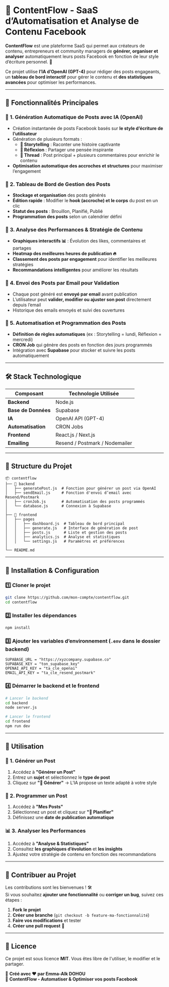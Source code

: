 # 📢 **ContentFlow - SaaS d’Automatisation et Analyse de Contenu Facebook**  

**ContentFlow** est une plateforme SaaS qui permet aux créateurs de contenu, entrepreneurs et community managers de **générer, organiser et analyser** automatiquement leurs posts Facebook en fonction de leur style d’écriture personnel. 🚀  

Ce projet utilise **l’IA d’OpenAI (GPT-4)** pour rédiger des posts engageants, un **tableau de bord interactif** pour gérer le contenu et **des statistiques avancées** pour optimiser les performances.  

---

## **🌟 Fonctionnalités Principales**  

### 🔹 **1. Génération Automatique de Posts avec IA (OpenAI)**  
- Création instantanée de posts Facebook basés sur **le style d’écriture de l’utilisateur**  
- Génération de plusieurs formats :  
  - **📖 Storytelling** : Raconter une histoire captivante  
  - **🤔 Réflexion** : Partager une pensée inspirante  
  - **🧵 Thread** : Post principal + plusieurs commentaires pour enrichir le contenu  
- **Optimisation automatique des accroches et structures** pour maximiser l’engagement  

### 🔹 **2. Tableau de Bord de Gestion des Posts**  
- **Stockage et organisation** des posts générés  
- **Édition rapide** : Modifier le **hook (accroche) et le corps** du post en un clic  
- **Statut des posts** : Brouillon, Planifié, Publié  
- **Programmation des posts** selon un calendrier défini  

### 🔹 **3. Analyse des Performances & Stratégie de Contenu**  
- **Graphiques interactifs 📊** : Évolution des likes, commentaires et partages  
- **Heatmap des meilleures heures de publication 🔥**  
- **Classement des posts par engagement** pour identifier les meilleures stratégies  
- **Recommandations intelligentes** pour améliorer les résultats  

### 🔹 **4. Envoi des Posts par Email pour Validation**  
- Chaque post généré est **envoyé par email** avant publication  
- L’utilisateur peut **valider, modifier ou ajuster son post** directement depuis l’email  
- Historique des emails envoyés et suivi des ouvertures  

### 🔹 **5. Automatisation et Programmation des Posts**  
- **Définition de règles automatiques** (ex : Storytelling = lundi, Réflexion = mercredi)  
- **CRON Job** qui génère des posts en fonction des jours programmés  
- Intégration avec **Supabase** pour stocker et suivre les posts automatiquement  

---

## **🛠️ Stack Technologique**  

| Composant | Technologie Utilisée |
|-----------|----------------------|
| **Backend** | Node.js  |
| **Base de Données** | Supabase |
| **IA** | OpenAI API (GPT-4) |
| **Automatisation** | CRON Jobs |
| **Frontend** | React.js / Next.js |
| **Emailing** | Resend / Postmark / Nodemailer |

---

## **📂 Structure du Projet**  

```
📦 contentflow
├── 📁 backend
│   ├── generatePost.js  # Fonction pour générer un post via OpenAI
│   ├── sendEmail.js     # Fonction d'envoi d’email avec Resend/Postmark
│   ├── cronJob.js       # Automatisation des posts programmés
│   └── database.js      # Connexion à Supabase
│
├── 📁 frontend
│   ├── pages
│   │   ├── dashboard.js  # Tableau de bord principal
│   │   ├── generate.js   # Interface de génération de post
│   │   ├── posts.js      # Liste et gestion des posts
│   │   ├── analytics.js  # Analyse et statistiques
│   │   └── settings.js   # Paramètres et préférences
│
└── README.md
```

---

## **🚀 Installation & Configuration**  

### **1️⃣ Cloner le projet**  
```bash
git clone https://github.com/mon-compte/contentflow.git
cd contentflow
```

### **2️⃣ Installer les dépendances**  
```bash
npm install
```

### **3️⃣ Ajouter les variables d’environnement (`.env` dans le dossier backend)**  
```plaintext
SUPABASE_URL = "https://xyzcompany.supabase.co"
SUPABASE_KEY = "ton_supabase_key"
OPENAI_API_KEY = "ta_cle_openai"
EMAIL_API_KEY = "ta_cle_resend_postmark"
```

### **4️⃣ Démarrer le backend et le frontend**  
```bash
# Lancer le backend
cd backend
node server.js

# Lancer le frontend
cd frontend
npm run dev
```

---

## **📌 Utilisation**  

### **📢 1. Générer un Post**  
1. Accédez à **"Générer un Post"**  
2. Entrez un **sujet** et sélectionnez le **type de post**  
3. Cliquez sur **"🚀 Générer"** → L’IA propose un texte adapté à votre style  

### **📅 2. Programmer un Post**  
1. Accédez à **"Mes Posts"**  
2. Sélectionnez un post et cliquez sur **"📅 Planifier"**  
3. Définissez une **date de publication automatique**  

### **📊 3. Analyser les Performances**  
1. Accédez à **"Analyse & Statistiques"**  
2. Consultez **les graphiques d’évolution** et **les insights**  
3. Ajustez votre stratégie de contenu en fonction des recommandations  

---

## **🤝 Contribuer au Projet**  

Les contributions sont les bienvenues ! 🛠️  
Si vous souhaitez **ajouter une fonctionnalité** ou **corriger un bug**, suivez ces étapes :  

1. **Fork le projet**  
2. **Créer une branche** (`git checkout -b feature-ma-fonctionnalité`)  
3. **Faire vos modifications** et tester  
4. **Créer une pull request** 🚀  

---

## **📜 Licence**  
Ce projet est sous licence **MIT**. Vous êtes libre de l'utiliser, le modifier et le partager.  

📢 **Créé avec ❤️ par Emma-Alk DOHOU**  
🚀 **ContentFlow - Automatiser & Optimiser vos posts Facebook**  

